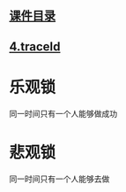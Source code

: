 ## [课件目录](https://github.com/yuncopy/yafr/blob/master/docs/index.md)

## [4.traceId](https://github.com/yuncopy/yafr/blob/master/docs/server/4.traceId.md)

# 乐观锁

同一时间只有一个人能够做成功

# 悲观锁
同一时间只有一个人能够去做